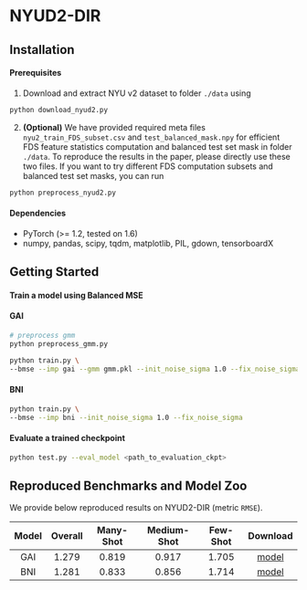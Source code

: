 # NYUD2-DIR
## Installation

#### Prerequisites

1. Download and extract NYU v2 dataset to folder `./data` using

```bash
python download_nyud2.py
```

2. __(Optional)__ We have provided required meta files `nyu2_train_FDS_subset.csv` and `test_balanced_mask.npy`  for efficient FDS feature statistics computation and balanced test set mask in folder `./data`. To reproduce the results in the paper, please directly use these two files. If you want to try different FDS computation subsets and balanced test set masks, you can run

```bash
python preprocess_nyud2.py
```

#### Dependencies

- PyTorch (>= 1.2, tested on 1.6)
- numpy, pandas, scipy, tqdm, matplotlib, PIL, gdown, tensorboardX


## Getting Started

#### Train a model using Balanced MSE

#### GAI

```bash
# preprocess gmm
python preprocess_gmm.py

python train.py \
--bmse --imp gai --gmm gmm.pkl --init_noise_sigma 1.0 --fix_noise_sigma
```

#### BNI
```bash
python train.py \
--bmse --imp bni --init_noise_sigma 1.0 --fix_noise_sigma
```

#### Evaluate a trained checkpoint

```bash
python test.py --eval_model <path_to_evaluation_ckpt>
```

## Reproduced Benchmarks and Model Zoo

We provide below reproduced results on NYUD2-DIR (metric `RMSE`).

| Model | Overall | Many-Shot | Medium-Shot | Few-Shot | Download |
|:-----:|:-------:|:---------:|:-----------:|:--------:| :------: |
|  GAI  |  1.279  |   0.819   |    0.917    |  1.705   | [model]() |
|  BNI  |  1.281  |   0.833   |    0.856    |  1.714   | [model]() |

